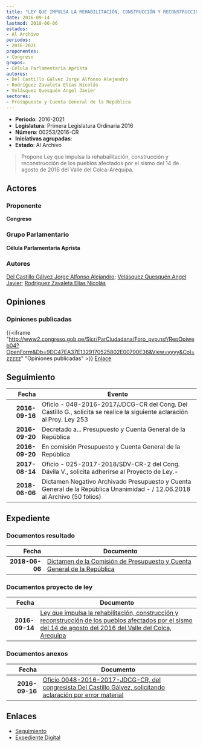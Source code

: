 ```yaml
---
title: "LEY QUE IMPULSA LA REHABILITACIÓN, CONSTRUCCIÓN Y RECONSTRUCCIÓN DE LOS PUEBLOS AFECTADOS POR EL SISMO DEL 14 DE AGOSTO DE 2106 DEL VALLE DEL COLCA/AREQUIPA"
date: 2016-09-14
lastmod: 2018-06-06
estados:
- Al Archivo
periodos:
- 2016-2021
proponentes:
- Congreso
grupos:
- Célula Parlamentaria Aprista
autores:
- Del Castillo Gálvez Jorge Alfonso Alejandro
- Rodríguez Zavaleta Elías Nicolás
- Velásquez Quesquén Angel Javier
sectores:
- Presupuesto y Cuenta General de la República
---
```

- **Periodo**: 2016-2021
- **Legislatura**: Primera Legislatura Ordinaria 2016
- **Número**: 00253/2016-CR
- **Iniciativas agrupadas**: 
- **Estado**: Al Archivo

> Propone Ley que impulsa la rehabailitación, construcción y reconstrucción de los pueblos afectados por el sismo del 14 de agosto de 2016 del Valle del Colca-Arequipa.


## Actores

### Proponente

**Congreso**

### Grupo Parlamentario

**Célula Parlamentaria Aprista**

### Autores

[Del Castillo Gálvez Jorge Alfonso Alejandro](mailto:mailto:jdelcastillo@congreso.gob.pe); [Velásquez Quesquén Angel Javier](mailto:mailto:jvelasquezq@congreso.gob.pe); [Rodríguez Zavaleta Elías Nicolás](mailto:mailto:erodriguez@congreso.gob.pe)

## Opiniones

### Opiniones publicadas

{{<iframe "http://www2.congreso.gob.pe/Sicr/ParCiudadana/Foro_pvp.nsf/RepOpiweb04?OpenForm&Db=9DC47EA37E1329170525802E00790E36&View=yyyy&Col=zzzzz" "Opiniones publicadas" >}}
[Enlace](http://www2.congreso.gob.pe/Sicr/ParCiudadana/Foro_pvp.nsf/RepOpiweb04?OpenForm&Db=9DC47EA37E1329170525802E00790E36&View=yyyy&Col=zzzzz)


## Seguimiento

| Fecha | Evento |
|------:|--------|
| **2016-09-16** | Oficio - 048-2016-2017/JDCG-CR del Cong. Del Castillo G., solicita se realice la siguiente aclaración al Proy. Ley 253 |
| **2016-09-20** | Decretado a... Presupuesto y Cuenta General de la República |
| **2016-09-20** | En comisión Presupuesto y Cuenta General de la República |
| **2017-08-14** | Oficio - 025-2017-2018/SDV-CR-2 del Cong. Dávila V., solicita adherirse al Proyecto de Ley.- |
| **2018-06-06** | Dictamen Negativo Archivado Presupuesto y Cuenta General de la República Unanimidad - / 12.06.2018 al Archivo (50 folios) |

## Expediente

### Documentos resultado

| Fecha | Documento |
|------:|-----------|
| **2018-06-06** | [Dictamen de la Comisión de Presupuesto y Cuenta General de la República](http://www.leyes.congreso.gob.pe/Documentos/2016_2021/Dictamenes/Proyectos_de_Ley/00253DC17MAY20180606.pdf) |

### Documentos proyecto de ley

| Fecha | Documento |
|------:|-----------|
| **2016-09-14** | [Ley que impulsa la rehabilitación, construcción y reconstrucción de los pueblos afectados por el sismo del 14 de agosto del 2016 del Valle del Colca, Arequipa](http://www.leyes.congreso.gob.pe/Documentos/2016_2021/Proyectos_de_Ley_y_de_Resoluciones_Legislativas/PL0025320161409-.pdf) |

### Documentos anexos

| Fecha | Documento |
|------:|-----------|
| **2016-09-16** | [Oficio 0048-2016-2017-JDCG-CR, del congresista Del Castillo Gálvez, solicitando aclaración por error material](http://www.leyes.congreso.gob.pe/Documentos/2016_2021/Oficios/Congresistas/OFICIO-0048-2016-2017-JDCG-CR-1.pdf) |

## Enlaces

- [Seguimiento](http://www2.congreso.gob.pe/Sicr/TraDocEstProc/CLProLey2016.nsf/f7fff46988ca05b1052578e100829cc7/029373f3e90dc9a30525802f005beb20?OpenDocument)
- [Expediente Digital](http://www2.congreso.gob.pe/Sicr/TraDocEstProc/Expvirt_2011.nsf/visbusqptramdoc1621/00253?opendocument)


